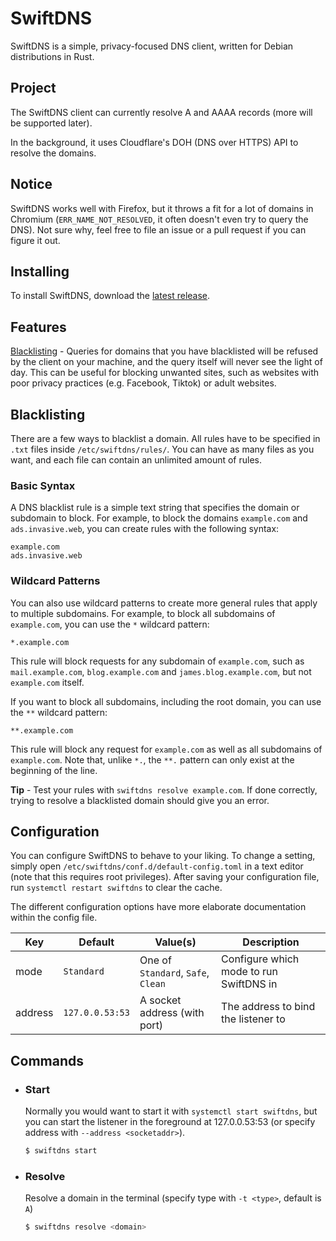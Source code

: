 # SwiftDNS

SwiftDNS is a simple, privacy-focused DNS client, written for Debian distributions in Rust.

## Project

The SwiftDNS client can currently resolve A and AAAA records (more will be supported later).

In the background, it uses Cloudflare's DOH (DNS over HTTPS) API to resolve the domains.

## Notice

SwiftDNS works well with Firefox, but it throws a fit for a lot of domains in Chromium (`ERR_NAME_NOT_RESOLVED`, it often doesn't even try to query the DNS). Not sure why, feel free to file an issue or a pull request if you can figure it out.

## Installing

To install SwiftDNS, download the [latest release](https://github.com/chris9740/swiftdns/releases/latest).

## Features

[Blacklisting](#blacklisting) - Queries for domains that you have blacklisted will be refused by the client on your machine, and the query itself will never see the light of day. This can be useful for blocking unwanted sites, such as websites with poor privacy practices (e.g. Facebook, Tiktok) or adult websites.

## Blacklisting

There are a few ways to blacklist a domain. All rules have to be specified in `.txt` files inside `/etc/swiftdns/rules/`. You can have as many files as you want, and each file can contain an unlimited amount of rules.

### Basic Syntax

A DNS blacklist rule is a simple text string that specifies the domain or subdomain to block. For example, to block the domains `example.com` and `ads.invasive.web`, you can create rules with the following syntax:

```
example.com
ads.invasive.web
```

### Wildcard Patterns

You can also use wildcard patterns to create more general rules that apply to multiple subdomains. For example, to block all subdomains of `example.com`, you can use the `*` wildcard pattern:

```
*.example.com
```

This rule will block requests for any subdomain of `example.com`, such as `mail.example.com`, `blog.example.com` and `james.blog.example.com`, but not `example.com` itself.

If you want to block all subdomains, including the root domain, you can use the `**` wildcard pattern:

```
**.example.com
```

This rule will block any request for `example.com` as well as all subdomains of `example.com`. Note that, unlike `*.`, the `**.` pattern can only exist at the beginning of the line.

**Tip** - Test your rules with `swiftdns resolve example.com`. If done correctly, trying to resolve a blacklisted domain should give you an error.

## Configuration

You can configure SwiftDNS to behave to your liking. To change a setting, simply open `/etc/swiftdns/conf.d/default-config.toml` in a text editor (note that this requires root privileges). After saving your configuration file, run `systemctl restart swiftdns` to clear the cache.

The different configuration options have more elaborate documentation within the config file.

| Key     | Default         | Value(s)                           | Description                             |
| ------- | --------------- | ---------------------------------- | --------------------------------------- |
| mode    | `Standard`      | One of `Standard`, `Safe`, `Clean` | Configure which mode to run SwiftDNS in |
| address | `127.0.0.53:53` | A socket address (with port)       | The address to bind the listener to     |

## Commands

-   ### Start

    Normally you would want to start it with `systemctl start swiftdns`, but you can start the listener in the foreground at 127.0.0.53:53 (or specify address with `--address <socketaddr>`).

    ```bash
    $ swiftdns start
    ```

-   ### Resolve

    Resolve a domain in the terminal (specify type with `-t <type>`, default is `A`)

    ```bash
    $ swiftdns resolve <domain>
    ```
